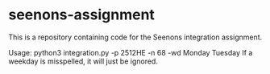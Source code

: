 # seenons-assignment

This is a repository containing code for the Seenons integration assignment.

Usage:
python3 integration.py -p 2512HE -n 68 -wd Monday Tuesday
If a weekday is misspelled, it will just be ignored.
